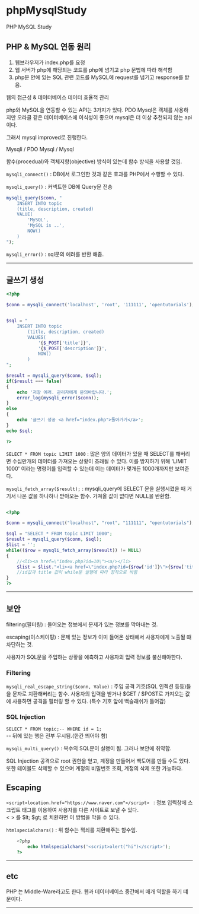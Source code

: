 # phpMysqlStudy
PHP MySQL Study

## PHP & MySQL 연동 원리

1. 웹브라우저가 index.php를 요청
2. 웹 서버가 php에 해당되는 코드를 php에 넘기고 php 문법에 따라 해석함
3. php문 안에 있는 SQL 관련 코드를 MySQL에 request를 넘기고 response를 받음.

웹의 접근성 & 데이터베이스 데이터 효율적 관리

php와 MySQL을 연동할 수 있는 API는 3가지가 있다.
PDO Mysql은 객체를 사용하지만 오라클 같은 데이터베이스에 이식성이 좋으며
mysql은 더 이상 추천되지 않는 api이다. 

그래서 mysql improved로 진행한다.

Mysqli / PDO Mysql / Mysql

함수(procedual)와 객체지향(objective) 방식이 있는데 함수 방식을 사용할 것임.

`mysqli_connect()` : DB에서 로그인한 것과 같은 효과를 PHP에서 수행할 수 있다.

`mysqli_query()` : 커넥트한 DB에 Query문 전송

``` php
mysqli_query($conn, "
    INSERT INTO topic
    (title, description, created)
    VALUE(
        'MySQL',
        'MySQL is ..',
        NOW()
    )
");
```

`mysqli_error()` : sql문의 에러를 반환 해줌.

---

## 글쓰기 생성
``` php
<?php

$conn = mysqli_connect('localhost', 'root', '111111', 'opentutorials');


$sql = "
    INSERT INTO topic
        (title, description, created)
        VALUES(
            '{$_POST['title']}',
            '{$_POST['description']}',
            NOW()
        )
";

$result = mysqli_query($conn, $sql);
if($result === false)
{
    echo '저장 에러. 관리자에게 문의바랍니다.';
    error_log(mysqli_error($conn));
}
else
{
    echo '글쓰기 성공 <a href="index.php">돌아가기</a>';
}
echo $sql;

?>
```

`SELECT * FROM topic LIMIT 1000` : 많은 양의 데이터가 있을 때 SELECT를 해버리면 수십만개의 데이터를 가져오는 상황이 초래될 수 있다. 이를 방지하기 위해 'LIMIT 1000' 이라는 명령어를 입력할 수 있는데 이는 데이터가 몇개든 1000개까지만 보여준다.

`mysqli_fetch_array($result);` : mysqli_query에 SELECT 문을 실행시켰을 때 거기서 나온 값을 하나하나 받아오는 함수. 가져올 값이 없다면 NULL을 반환함.

``` php

<?php

$conn = mysqli_connect("localhost", "root", "111111", "opentutorials");

$sql = "SELECT * FROM topic LIMIT 1000";
$result = mysqli_query($conn, $sql);
$list = '';
while(($row = mysqli_fetch_array($result)) != NULL)
{
    //<li><a href=\"index.php?id=10\"><a/></li>
    $list = $list."<li><a href=\"index.php?id={$row['id']}\">{$row['title']}</a></li>";
    //id값과 title 값이 while문 실행에 따라 정적으로 바뀜
}
?>

```

---

## 보안

filtering(필터링) : 들어오는 정보에서 문제가 있는 정보를 막아내는 것.

escaping(이스케이핑) : 문제 있는 정보가 이미 들어온 상태에서 사용자에게 노출될 떄 차단하는 것.

사용자가 SQL문을 주입하는 상황을 예측하고 사용자의 입력 정보를 불신해야한다.

### Filtering

 `mysqli_real_escape_string($conn, Value)` : 주입 공격 기호(SQL 인젝션 등등)들을 문자로 치환해버리는 함수. 사용자의 입력을 받거나 $GET / $POST로 가져오는 값에 사용하면 공격을 필터링 할 수 있다. (특수 기호 앞에 백슬래쉬가 들어감)

### SQL Injection

`SELECT * FROM topic;-- WHERE id = 1;`  
-- 뒤에 있는 행은 전부 무시됨.(한칸 띄어야 함)

`mysqli_multi_query()` : 복수의 SQL문이 실횅이 됨. 그러나 보안에 취약함.

SQL Injection 공격으로 root 권한을 얻고, 계정을 만들어서 백도어를 만들 수도 있다. 또한 테이블도 삭제할 수 있으며 계정의 비밀번호 조회, 계정의 삭제 또한 가능하다.

## Escaping

`<script>location.href="https://www.naver.com"</script> ` : 정보 입력창에 스크립트 태그를 이용하여 사용자를 다른 사이트로 보낼 수 있다.  
< > 를 $lt; $gt; 로 치환하면 이 방법을 막을 수 있다.

`htmlspecialchars()` : 위 함수는 꺽쇠를 치환해주는 함수임.

``` php
    <?php
        echo htmlspecialchars('<script>alert("hi")</script>');
    ?>
```





---

## etc

PHP 는  Middle-Ware라고도 한다. 웹과 데이터베이스 중간에서 매개 역할을 하기 떄문이다.

---
